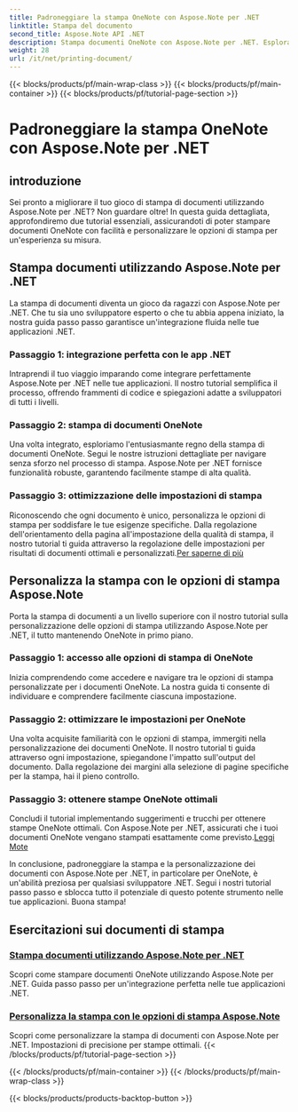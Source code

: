 ```yaml
---
title: Padroneggiare la stampa OneNote con Aspose.Note per .NET
linktitle: Stampa del documento
second_title: Aspose.Note API .NET
description: Stampa documenti OneNote con Aspose.Note per .NET. Esplora l'integrazione perfetta nelle app .NET, personalizza le opzioni di stampa e libera la potenza della stampa di documenti.
weight: 28
url: /it/net/printing-document/
---
```


{{< blocks/products/pf/main-wrap-class >}}
{{< blocks/products/pf/main-container >}}
{{< blocks/products/pf/tutorial-page-section >}}

# Padroneggiare la stampa OneNote con Aspose.Note per .NET

## introduzione

Sei pronto a migliorare il tuo gioco di stampa di documenti utilizzando Aspose.Note per .NET? Non guardare oltre! In questa guida dettagliata, approfondiremo due tutorial essenziali, assicurandoti di poter stampare documenti OneNote con facilità e personalizzare le opzioni di stampa per un'esperienza su misura.

## Stampa documenti utilizzando Aspose.Note per .NET

La stampa di documenti diventa un gioco da ragazzi con Aspose.Note per .NET. Che tu sia uno sviluppatore esperto o che tu abbia appena iniziato, la nostra guida passo passo garantisce un'integrazione fluida nelle tue applicazioni .NET.

### Passaggio 1: integrazione perfetta con le app .NET

Intraprendi il tuo viaggio imparando come integrare perfettamente Aspose.Note per .NET nelle tue applicazioni. Il nostro tutorial semplifica il processo, offrendo frammenti di codice e spiegazioni adatte a sviluppatori di tutti i livelli.

### Passaggio 2: stampa di documenti OneNote

Una volta integrato, esploriamo l'entusiasmante regno della stampa di documenti OneNote. Segui le nostre istruzioni dettagliate per navigare senza sforzo nel processo di stampa. Aspose.Note per .NET fornisce funzionalità robuste, garantendo facilmente stampe di alta qualità.

### Passaggio 3: ottimizzazione delle impostazioni di stampa

Riconoscendo che ogni documento è unico, personalizza le opzioni di stampa per soddisfare le tue esigenze specifiche. Dalla regolazione dell'orientamento della pagina all'impostazione della qualità di stampa, il nostro tutorial ti guida attraverso la regolazione delle impostazioni per risultati di documenti ottimali e personalizzati.[Per saperne di più](./print-documents/)

## Personalizza la stampa con le opzioni di stampa Aspose.Note

Porta la stampa di documenti a un livello superiore con il nostro tutorial sulla personalizzazione delle opzioni di stampa utilizzando Aspose.Note per .NET, il tutto mantenendo OneNote in primo piano.

### Passaggio 1: accesso alle opzioni di stampa di OneNote

Inizia comprendendo come accedere e navigare tra le opzioni di stampa personalizzate per i documenti OneNote. La nostra guida ti consente di individuare e comprendere facilmente ciascuna impostazione.

### Passaggio 2: ottimizzare le impostazioni per OneNote

Una volta acquisite familiarità con le opzioni di stampa, immergiti nella personalizzazione dei documenti OneNote. Il nostro tutorial ti guida attraverso ogni impostazione, spiegandone l'impatto sull'output del documento. Dalla regolazione dei margini alla selezione di pagine specifiche per la stampa, hai il pieno controllo.

### Passaggio 3: ottenere stampe OneNote ottimali

 Concludi il tutorial implementando suggerimenti e trucchi per ottenere stampe OneNote ottimali. Con Aspose.Note per .NET, assicurati che i tuoi documenti OneNote vengano stampati esattamente come previsto.[Leggi Mote](./customize-printing-options/)

In conclusione, padroneggiare la stampa e la personalizzazione dei documenti con Aspose.Note per .NET, in particolare per OneNote, è un'abilità preziosa per qualsiasi sviluppatore .NET. Segui i nostri tutorial passo passo e sblocca tutto il potenziale di questo potente strumento nelle tue applicazioni. Buona stampa!
## Esercitazioni sui documenti di stampa
### [Stampa documenti utilizzando Aspose.Note per .NET](./print-documents/)
Scopri come stampare documenti OneNote utilizzando Aspose.Note per .NET. Guida passo passo per un'integrazione perfetta nelle tue applicazioni .NET.
### [Personalizza la stampa con le opzioni di stampa Aspose.Note](./customize-printing-options/)
Scopri come personalizzare la stampa di documenti con Aspose.Note per .NET. Impostazioni di precisione per stampe ottimali.
{{< /blocks/products/pf/tutorial-page-section >}}

{{< /blocks/products/pf/main-container >}}
{{< /blocks/products/pf/main-wrap-class >}}

{{< blocks/products/products-backtop-button >}}
